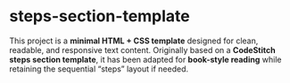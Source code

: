 # steps-section-template
This project is a **minimal HTML + CSS template** designed for clean, readable, and responsive text content. Originally based on a **CodeStitch steps section template**, it has been adapted for **book-style reading** while retaining the sequential “steps” layout if needed.
